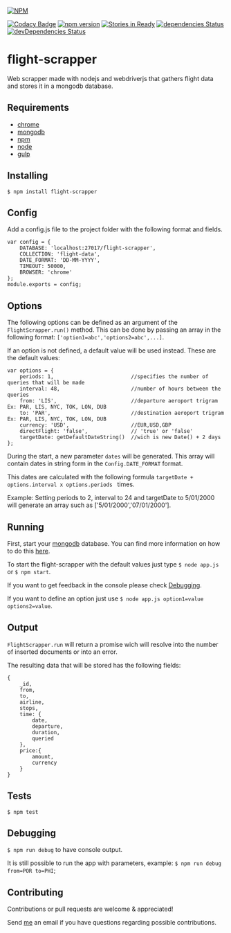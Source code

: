 [![NPM](https://nodei.co/npm/flight-scrapper.png)](https://nodei.co/npm/flight-scrapper/)

[![Codacy Badge](https://api.codacy.com/project/badge/Grade/a3b112d983624adea191ba81a9713ba1)](https://www.codacy.com/app/tiagobertolo/flight-scrapper?utm_source=github.com&amp;utm_medium=referral&amp;utm_content=bertolo1988/flight-scrapper&amp;utm_campaign=Badge_Grade)
[![npm version](https://badge.fury.io/js/flight-scrapper.svg)](https://badge.fury.io/js/flight-scrapper)
[![Stories in Ready](https://badge.waffle.io/bertolo1988/flight-scrapper.png?label=ready&title=Ready)](https://waffle.io/bertolo1988/flight-scrapper)
[![dependencies Status](https://david-dm.org/bertolo1988/flight-scrapper/status.svg)](https://david-dm.org/bertolo1988/flight-scrapper)
[![devDependencies Status](https://david-dm.org/bertolo1988/flight-scrapper/dev-status.svg)](https://david-dm.org/bertolo1988/flight-scrapper?type=dev)

# flight-scrapper

Web scrapper made with nodejs and webdriverjs that gathers flight data and stores it in a mongodb database.


## Requirements

 - [chrome](https://www.google.com/chrome/browser/desktop/index.html)
 - [mongodb](https://www.mongodb.com/)
 - [npm](http://npmjs.org/)
 - [node](http://nodejs.org/)
 - [gulp](http://gulpjs.com/)


## Installing

`$ npm install flight-scrapper`


## Config

Add a config.js file to the project folder with the following format and fields.

	var config = {
	    DATABASE: 'localhost:27017/flight-scrapper',
	    COLLECTION: 'flight-data',
	    DATE_FORMAT: 'DD-MM-YYYY',
	    TIMEOUT: 50000,
	    BROWSER: 'chrome'
	};
	module.exports = config;


## Options

The following options can be defined as an argument of the `FlightScrapper.run()` method.
This can be done by passing an array in the following format: `['option1=abc','options2=abc',...]`.

If an option is not defined, a default value will be used instead.
These are the default values:

	var options = {
		periods: 1, 						//specifies the number of queries that will be made
		interval: 48, 						//number of hours between the queries
		from: 'LIS',						//departure aeroport trigram Ex: PAR, LIS, NYC, TOK, LON, DUB
		to: 'PAR',							//destination aeroport trigram Ex: PAR, LIS, NYC, TOK, LON, DUB
		currency: 'USD', 					//EUR,USD,GBP
		directFlight: 'false',				// 'true' or 'false'
		targetDate: getDefaultDateString()	//wich is new Date() + 2 days
	};

During the start, a new parameter `dates` will be generated. This array will contain dates in string form in the `Config.DATE_FORMAT` format.

This dates are calculated with the following formula `targetDate + options.interval x options.periods ` times.
 
Example: Setting periods to 2, interval to 24 and targetDate to 5/01/2000 will generate an array  such as ['5/01/2000','07/01/2000'].

## Running

First, start your [mongodb](https://www.mongodb.com/) database. You can find more information on how to do this [here](https://docs.mongodb.com/).

To start the flight-scrapper with the default values just type `$ node app.js` or `$ npm start`.

If you want to get feedback in the console please check  [Debugging](#debugging).

If you want to define an option just use `$ node app.js option1=value options2=value`.

## Output

`FlightScrapper.run` will return a promise wich will resolve into the number of inserted documents or into an error.

The resulting data that will be stored has the following fields:

	{
		_id, 		
		from,
		to,	
		airline,
		stops,
		time: {
			date,
			departure,
			duration,
			queried
		},
		price:{
			amount,
			currency
		}
	}

## Tests

`$ npm test`

## Debugging

`$ npm run debug` to have console output.

It is still possible to run the app with parameters, example: `$ npm run debug from=POR to=PHI`;

## Contributing

Contributions or pull requests are welcome & appreciated!

Send [me](https://github.com/bertolo1988/) an email if you have questions regarding possible contributions.
